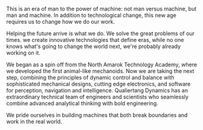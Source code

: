 

This is an era of man to the power of machine: not man versus machine, but man and machine. In addition to technological change, this new age requires us to change how we do our work.

Helping the future arrive is what we do. We solve the great problems of our times. we create innovative technologies that define eras, while no one knows what's going to change the world next, we're probably already working on it.

We began as a spin off from the North Amarok Technology Academy, where we developed the first animal-like mechanoids. Now we are taking the next step, combining the principles of dynamic control and balance with sophisticated mechanical designs, cutting edge electronics, and software for perception, navigation and intelligence. Qualiertang Dynamics has an extraordinary technical team of engineers and scientists who seamlessly combine advanced analytical thinking with bold engineering.

We pride ourselves in building machines that both break boundaries and work in the real world.

